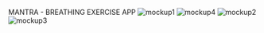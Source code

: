 MANTRA - BREATHING EXERCISE APP
![mockup1](https://github.com/alihodroj-dev/MantraApp/assets/39603995/39f006fa-1ee8-4b6a-b9c7-28ffc4d967b8)
![mockup4](https://github.com/alihodroj-dev/MantraApp/assets/39603995/08d4dbcc-1a3d-4381-a17b-0e5526fbe3ad)
![mockup2](https://github.com/alihodroj-dev/MantraApp/assets/39603995/ba0e32b0-e03b-41bd-9faf-3478eb4ae94b)
![mockup3](https://github.com/alihodroj-dev/MantraApp/assets/39603995/4f57a4a1-2fb0-4182-9427-afd038cac790)
